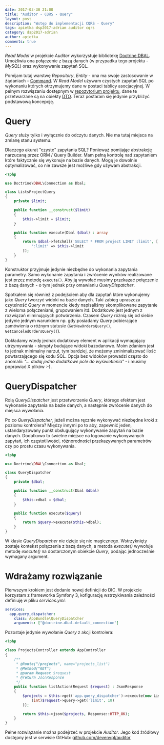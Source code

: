 ```yaml
---
date: 2017-03-30 21:00
title: "Auditor - CQRS - Query"
layout: post
description: "Wstęp do implementacji CQRS - Query"
tags: apietka dsp2017-adrian auditor cqrs
category: dsp2017-adrian
author: apietka
comments: true
---
```


*Read Model* w projekcie *Auditor* wykorzystuje bibliotekę [Doctrine DBAL](http://www.doctrine-project.org/projects/dbal.html). Umożliwia ona połączenie z bazą danych (w przypadku tego projektu - *MySQL*) oraz wykonywanie zapytań SQL.

Pomijam tutaj warstwę *Repository*, *Entity* - ona ma swoje zastosowanie w żądaniach - [Command](/dsp2017-adrian/2017/03/19/auditor-cqrs-command.html). W *Read Model* używam czystych zapytań SQL po wykonaniu których otrzymujemy dane w postaci tablicy asocjacyjnej. W pełnym rozwiązaniu dostępnym w [repozytorium projektu](https://github.com/devenvpl/auditor), dane te przetwarzane są na obiekty [DTO](https://en.wikipedia.org/wiki/Data_transfer_object). Teraz postaram się jedynie przybliżyć podstawową koncepcję.

# Query

*Query* służy tylko i wyłącznie do odczytu danych. Nie ma tutaj miejsca na zmianę stanu systemu.

Dlaczego akurat "czyste" zapytania SQL? Ponieważ pomijając abstrakcję narzucaną przez ORM / Query Builder. Mam pełną kontrolę nad zapytaniem które faktycznie się wykonuje na bazie danych. Mogę je dowolnie optymalizować, co nie zawsze jest możliwe gdy używam abstrakcji.

~~~php
<?php

use Doctrine\DBAL\Connection as Dbal;

class ListsProjectQuery
{
    private $limit;

    public function __construct($limit)
    {
        $this->limit = $limit;
    }

    public function execute(Dbal $dbal) : array
    {
        return $dbal->fetchAll('SELECT * FROM project LIMIT :limit', [
            ':limit' => $this->limit
        ]);
    }
}
~~~

Konstruktor przyjmuje jedynie niezbędne do wykonania zapytania parametry. Samo wykonanie zapytania i zwrócenie wyników realizowane jest przez metodę ```execute()```. Aby ją wywołać musimy przekazać połączenie z bazą danych - o tym jednak przy omawianiu *QueryDispatcher*.

Spotkałem się również z podejściem aby dla zapytań które wykonujemy jako *Query* tworzyć widoki na bazie danych. Taki zabieg upraszcza czytelność *Query* w momencie kiedy napisaliśmy skomplikowane zapytanie z wieloma połączeniami, grupowaniem itd. Dodatkowo jest jednym z rozwiązań eliminujących potwórzenia. Czasem *Query* różnią się od siebie jedynie jednym warunkiem np. gdy posiadamy *Query* pobierające zamówienia o różnym statusie (```GetNewOrdersQuery()```, ```GetCanceledOrdersQuery()```).

Dokładamy wtedy jednak dodatkowy element w aplikacji wymagający utrzymywania - skrypty budujące widoki bazodanowe. Moim zdaniem jest to jednak minimalny narzut, tym bardziej, że możemy zminimalizować ilość powtarzającego się kodu SQL. Opcja bez widoków prowadzi często do anomalii: *"... dodaj jedno dodatkowe pole do wyświetlenia"* - i musimy poprawiać X plików :-).

# QueryDispatcher

Rolą *QueryDispatcher* jest przetworzenie *Query*, którego efektem jest wykonanie zapytania na bazie danych, a następnie zwrócenie danych do miejsca wywołania.

Po co *QueryDispatcher*, jeżeli można ręcznie wykonywać niezbędne kroki z poziomu kontrolera? Między innymi po to aby, zapewnić jeden, ustandaryzowany punkt obsługujący wykonywanie zapytań na bazie danych. Dodatkowo to świetne miejsce na logowanie wykonywanych zapytań, ich częstotliwości, różnorodności przekazywanych parametrów czy po prostu czasu wykonywania.

~~~php
<?php

use Doctrine\DBAL\Connection as Dbal;

class QueryDispatcher
{
    private $dbal;

    public function __construct(Dbal $dbal)
    {
        $this->dbal = $dbal;
    }

    public function execute($query)
    {
        return $query->execute($this->dbal);
    }
}
~~~

W klasie *QueryDispatcher* nie dzieje się nic magicznego. Wstrzyknięty zostaje kontekst połączenia z bazą danych, a metoda *execute()* wywołuje metodę *execute()* na dostarczonym obiekcie *Query*, podając jednocześnie wymagany argument.

# Wdrażamy rozwiązanie

Pierwszym krokiem jest dodanie nowej definicji do DIC. W projekcie korzystam z frameworka Symfony 3, kofigurację wstrzykiwania zależności definiuję w pliku *services.yml*:

~~~yml
services:
  app.query_dispatcher:
    class: AppBundle\QueryDispatcher
    arguments: ["@doctrine.dbal.default_connection"]
~~~

Pozostaje jedynie wywołanie *Query* z akcji kontrolera:

~~~php
<?php

class ProjectsController extends AppController
{
    /**
     * @Route("/projects", name="projects_list")
     * @Method("GET")
     * @param Request $request
     * @return JsonResponse
     */
    public function listAction(Request $request) : JsonResponse
    {
        $projects = $this->get('app.query_dispatcher')->execute(new ListsProjectQuery(
            (int)$request->query->get('limit', 10)
        ));

        return $this->json($projects, Response::HTTP_OK);
    }
}
~~~

Pełne rozwiązanie można podejrzeć w projekcie *Auditor*. Jego kod źródłowy dostępny jest w serwisie GitHub: [github.com/devenvpl/auditor](https://github.com/devenvpl/auditor)